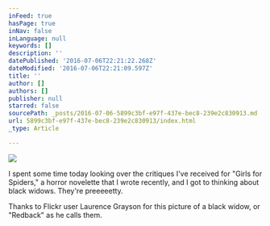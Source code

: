 ```yaml
---
inFeed: true
hasPage: true
inNav: false
inLanguage: null
keywords: []
description: ''
datePublished: '2016-07-06T22:21:22.268Z'
dateModified: '2016-07-06T22:21:09.597Z'
title: ''
author: []
authors: []
publisher: null
starred: false
sourcePath: _posts/2016-07-06-5899c3bf-e97f-437e-bec8-239e2c830913.md
url: 5899c3bf-e97f-437e-bec8-239e2c830913/index.html
_type: Article

---
```

![](https://the-grid-user-content.s3-us-west-2.amazonaws.com/a6941a5a-5bae-4bc8-b530-02a851499946.jpg)

I spent some time today looking over the critiques I've received for "Girls for Spiders," a horror novelette that I wrote recently, and I got to thinking about black widows. They're preeeeetty.   

Thanks to Flickr user Laurence Grayson for this picture of a black widow, or "Redback" as he calls them.